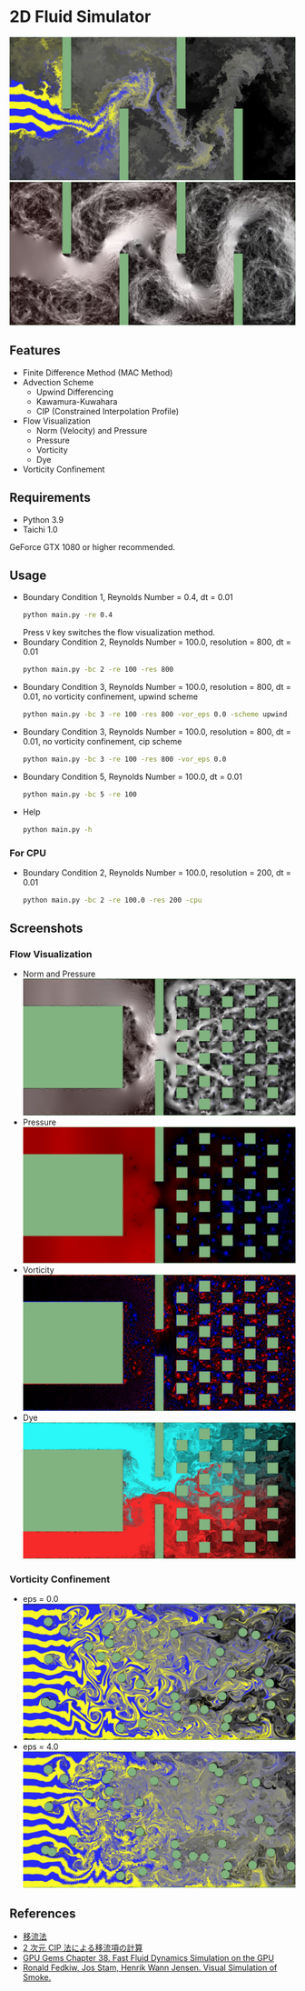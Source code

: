 # 2D Fluid Simulator

![baundary_condition_2_dye](./images/bc2_res1600_re100_cip_vc4_dye.jpg)
![baundary_condition_2_norm](./images/bc2_res1600_re100_cip_vc4_norm.jpg)

## Features

- Finite Difference Method (MAC Method)
- Advection Scheme
  - Upwind Differencing
  - Kawamura-Kuwahara
  - CIP (Constrained Interpolation Profile)
- Flow Visualization
  - Norm (Velocity) and Pressure
  - Pressure
  - Vorticity
  - Dye
- Vorticity Confinement

## Requirements

- Python 3.9
- Taichi 1.0

GeForce GTX 1080 or higher recommended.

## Usage

- Boundary Condition 1, Reynolds Number = 0.4, dt = 0.01
  ```bash
  python main.py -re 0.4
  ```
  Press `V` key switches the flow visualization method.
- Boundary Condition 2, Reynolds Number = 100.0, resolution = 800, dt = 0.01
  ```bash
  python main.py -bc 2 -re 100 -res 800
  ```
- Boundary Condition 3, Reynolds Number = 100.0, resolution = 800, dt = 0.01, no vorticity confinement, upwind scheme
  ```bash
  python main.py -bc 3 -re 100 -res 800 -vor_eps 0.0 -scheme upwind
  ```
- Boundary Condition 3, Reynolds Number = 100.0, resolution = 800, dt = 0.01, no vorticity confinement, cip scheme
  ```bash
  python main.py -bc 3 -re 100 -res 800 -vor_eps 0.0
  ```
- Boundary Condition 5, Reynolds Number = 100.0, dt = 0.01
  ```bash
  python main.py -bc 5 -re 100
  ```
- Help
  ```bash
  python main.py -h
  ```

### For CPU

- Boundary Condition 2, Reynolds Number = 100.0, resolution = 200, dt = 0.01
  ```bash
  python main.py -bc 2 -re 100.0 -res 200 -cpu
  ```

## Screenshots

### Flow Visualization

- Norm and Pressure
  ![norm_and_pressure](./images/bc5_res800_re100_cip_vc4_norm.jpg)
- Pressure
  ![pressure](./images/bc5_res800_re100_cip_vc4_pressure.jpg)
- Vorticity
  ![vorticity](./images/bc5_res800_re100_cip_vc4_vorticity.jpg)
- Dye
  ![dye](./images/bc5_res800_re100_cip_vc4_dye.jpg)

### Vorticity Confinement

- eps = 0.0
  ![no_vorticity_confinement](./images/bc3_res800_re1000_cip_vc0_dye.jpg)
- eps = 4.0
  ![vorticity_confinement](./images/bc3_res800_re1000_cip_vc4_dye.jpg)

## References

- [移流法](http://www.slis.tsukuba.ac.jp/~fujisawa.makoto.fu/cgi-bin/wiki/index.php?%B0%DC%CE%AE%CB%A1)
- [2 次元 CIP 法による移流項の計算](https://i-ric.org/yasu/nbook2/04_Chapt04.html#cip)
- [GPU Gems Chapter 38. Fast Fluid Dynamics Simulation on the GPU
  ](https://developer.nvidia.com/gpugems/gpugems/part-vi-beyond-triangles/chapter-38-fast-fluid-dynamics-simulation-gpu)
- [Ronald Fedkiw, Jos Stam, Henrik Wann Jensen. Visual Simulation of Smoke.](https://web.stanford.edu/class/cs237d/smoke.pdf)
